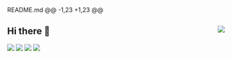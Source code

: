 README.md
@@ -1,23 +1,23 @@
## Hi there 👋<a href="https://github.com/iaohou2019u/"><img align="right" src="https://komarev.com/ghpvc/?username=iaohou2019u&label=Views" /></a>
<!--
**iaohou2019u/iaohou2019u** is a ✨ _special_ ✨ repository because its `README.md` (this file) appears on your GitHub profile.
Here are some ideas to get you started:
- 🔭 I’m currently working on ...
- 🌱 I’m currently learning ...
- 👯 I’m looking to collaborate on ...
- 🤔 I’m looking for help with ...
- 💬 Ask me about ...
- 📫 How to reach me: ...
- 😄 Pronouns: ...
- ⚡ Fun fact: ...
-->

![](http://github-profile-summary-cards.vercel.app/api/cards/profile-details?username=iaohou2019u&theme=transparent)
![](http://github-profile-summary-cards.vercel.app/api/cards/repos-per-language?username=iaohou2019u&theme=transparent)
![](http://github-profile-summary-cards.vercel.app/api/cards/stats?username=iaohou2019u&theme=transparent)
![](http://github-profile-summary-cards.vercel.app/api/cards/repos-per-language?username=iaohou2019u&theme=transparent)

<!--
<a href="https://github.com/iaohou2019u/"><img height="130px" align="left" src="https://github-readme-stats.vercel.app/api/?username=iaohou2019u&show_icons=true&include_all_commits=true&locale=cn&theme=transparent&hide=prs" /></a>
